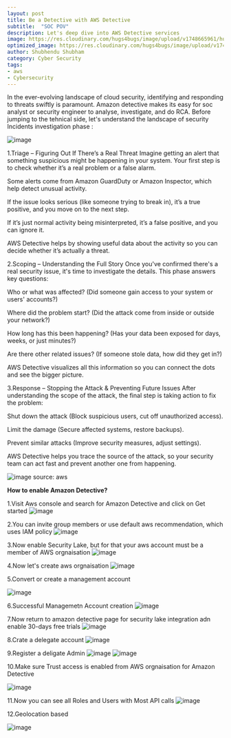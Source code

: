 ```yaml
---
layout: post
title: Be a Detective with AWS Detective 
subtitle:  "SOC POV"
description: Let's deep dive into AWS Detective services
image: https://res.cloudinary.com/hugs4bugs/image/upload/v1748665961/hugs4bugs/aws/aws.png
optimized_image: https://res.cloudinary.com/hugs4bugs/image/upload/v1748665961/hugs4bugs/aws/aws.png
author: Shubhendu Shubham
category: Cyber Security
tags:
- aws
- Cybersecurity
---
```

In the ever-evolving landscape of cloud security, identifying and responding to threats swiftly is paramount. Amazon detective makes its easy for soc analyst or security engineer to analyse, investigate, and do RCA. Before jumping to the tehnical side, let's understand the landscape of security Incidents investigation phase :

![image](https://res.cloudinary.com/hugs4bugs/image/upload/v1748666399/hugs4bugs/aws/1_d9pzu7.jpg)

1.Triage – Figuring Out If There’s a Real Threat
Imagine getting an alert that something suspicious might be happening in your system. Your first step is to check whether it’s a real problem or a false alarm.

Some alerts come from Amazon GuardDuty or Amazon Inspector, which help detect unusual activity.

If the issue looks serious (like someone trying to break in), it’s a true positive, and you move on to the next step.

If it’s just normal activity being misinterpreted, it’s a false positive, and you can ignore it.

AWS Detective helps by showing useful data about the activity so you can decide whether it’s actually a threat.

2.Scoping – Understanding the Full Story
Once you've confirmed there's a real security issue, it's time to investigate the details. This phase answers key questions:

Who or what was affected? (Did someone gain access to your system or users' accounts?)

Where did the problem start? (Did the attack come from inside or outside your network?)

How long has this been happening? (Has your data been exposed for days, weeks, or just minutes?)

Are there other related issues? (If someone stole data, how did they get in?)

AWS Detective visualizes all this information so you can connect the dots and see the bigger picture.

3.Response – Stopping the Attack & Preventing Future Issues
After understanding the scope of the attack, the final step is taking action to fix the problem:

Shut down the attack (Block suspicious users, cut off unauthorized access).

Limit the damage (Secure affected systems, restore backups).

Prevent similar attacks (Improve security measures, adjust settings).

AWS Detective helps you trace the source of the attack, so your security team can act fast and prevent another one from happening.

![image](https://docs.aws.amazon.com/images/detective/latest/userguide/images/diagram_investigation_flow_entity.png)
source: aws

**How to enable Amazon Detective?**

1.Visit Aws console and search for Amazon Detective and click on Get started
![image](https://res.cloudinary.com/hugs4bugs/image/upload/v1748666903/hugs4bugs/aws/2_s0oqzk.jpg)

2.You can invite group members or use default aws recommendation, which uses IAM policy 
![image](https://res.cloudinary.com/hugs4bugs/image/upload/v1748667030/hugs4bugs/aws/3_uyk7kq.jpg)

3.Now enable Security Lake, but for that your aws account must be a member of AWS orgnaisation 
![image](https://res.cloudinary.com/hugs4bugs/image/upload/v1748667211/hugs4bugs/aws/4_rqrfri.jpg)

4.Now let's create aws orgnaisation 
![image](https://res.cloudinary.com/hugs4bugs/image/upload/v1748667333/hugs4bugs/aws/5_lbjogb.jpg)

5.Convert or create a management account 

![image](https://res.cloudinary.com/hugs4bugs/image/upload/v1748667434/hugs4bugs/aws/6_s0t5ix.jpg)

6.Successful Managemetn Account creation
![image](https://res.cloudinary.com/hugs4bugs/image/upload/v1748667546/hugs4bugs/aws/7_dcjztg.jpg)

7.Now return to amazon detective page for security lake integration adn enable 30-days free trials
![image](https://res.cloudinary.com/hugs4bugs/image/upload/v1748667712/hugs4bugs/aws/8_swkgqt.jpg)

8.Crate a delegate account
![image](https://res.cloudinary.com/hugs4bugs/image/upload/v1748667802/hugs4bugs/aws/9_kluqha.jpg)

9.Register a deligate Admin 
![image](https://res.cloudinary.com/hugs4bugs/image/upload/v1748668339/hugs4bugs/aws/10_ofb158.jpg)
![image](https://res.cloudinary.com/hugs4bugs/image/upload/v1748669113/hugs4bugs/aws/12_y764em.jpg)

10.Make sure Trust access is enabled from AWS orgnaisation for Amazon Detective

![image](https://res.cloudinary.com/hugs4bugs/image/upload/v1748668897/hugs4bugs/aws/11_i9fpj9.jpg)

11.Now you can see all Roles and Users with Most API calls 
![image](https://res.cloudinary.com/hugs4bugs/image/upload/v1748670703/hugs4bugs/aws/14_vwsoye.jpg)

12.Geolocation based 

![image](https://res.cloudinary.com/hugs4bugs/image/upload/v1748670703/hugs4bugs/aws/15_khrn0y.jpg)

